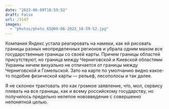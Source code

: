 ```yaml
---
date: "2022-06-09T18:59:52"
draft: False
url: /3147
images:
  - "photos/photo_65@09-06-2022_18-59-52.jpg"
---
```


Компания Яндекс  устала реагировать на намеки, как ей рисовать границы разных неопределенных регионов и убрала одним махом все государственные границы со своей карты. Причем границы областей присутствуют, но граница между Черниговской и Киевской областями Украины ничем визуально не отличается от границы между Черниговской и Гомельской. Зато на карте по умолчанию видно какое-то подобие физической карты — рельеф, лесополосы и так далее.

Я не склонен трактовать это как громкое заявление, что, мол, сервису плевать на все границы, как и всему российскому государству, но получилось предельно нелепое нововведение с совершенно непонятной целью.
